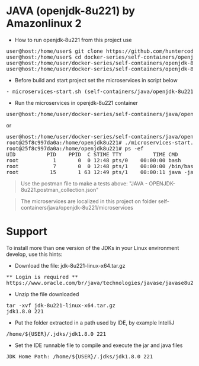 # JAVA (openjdk-8u221) by Amazonlinux 2

- How to run openjdk-8u221 from this project use

<pre>
user@host:/home/user$ git clone https://github.com/huntercodexs/docker-series.git .
user@host:/home/user$ cd docker-series/self-containers/openjdk-8u221
user@host:/home/user/docker-series/self-containers/openjdk-8u221$ docker-compose up --build
user@host:/home/user/docker-series/self-containers/openjdk-8u221$ docker-compose start
</pre>

- Before build and start project set the microservices in script below

<pre>
- microservices-start.sh (self-containers/java/openjdk-8u221/microservices/microservices-start.sh)
</pre>

- Run the microservices in openjdk-8u221 container

<pre>
user@host:/home/user/docker-series/self-containers/java/openjdk-8u221$ docker exec -it openjdk-8u221 ./microservices-start.sh
</pre>

or

<pre>
user@host:/home/user/docker-series/self-containers/java/openjdk-8u221$ docker exec -it openjdk-8u221 /bin/bash
root@25f8c997da0a:/home/openjdk8u221# ./microservices-start.sh
root@25f8c997da0a:/home/openjdk8u221# ps -ef
UID          PID    PPID  C STIME TTY          TIME CMD
root           1       0  0 12:48 pts/0    00:00:00 bash
root           7       0  0 12:48 pts/1    00:00:00 /bin/bash
root          15       1 63 12:49 pts/1    00:00:11 java -jar SIMPLE-API-USERS-0.0.1-SNAPSHOT.jar
</pre>

> Use the postman file to make a tests above: "JAVA - OPENJDK-8u221.postman_collection.json"

> The microservices are localized in this project on folder self-containers/java/openjdk-8u221/microservices


# Support

To install more than one version of the JDKs in your Linux environment develop, use this hints:

- Download the file: jdk-8u221-linux-x64.tar.gz
<pre>
** Login is required **
https://www.oracle.com/br/java/technologies/javase/javase8u211-later-archive-downloads.html
</pre>

- Unzip the file downloaded
<pre>
tar -xvf jdk-8u221-linux-x64.tar.gz
jdk1.8.0_221
</pre>

- Put the folder extracted in a path used by IDE, by example IntelliJ
<pre>
/home/${USER}/.jdks/jdk1.8.0_221
</pre>

- Set the IDE runnable file to compile and execute the jar and java files
<pre>
JDK Home Path: /home/${USER}/.jdks/jdk1.8.0_221
</pre>

